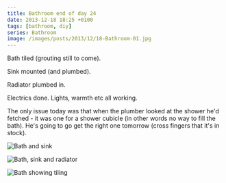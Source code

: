 ```yaml
---
title: Bathroom end of day 24
date: 2013-12-18 18:25 +0100
tags: [bathroom, diy]
series: Bathroom
image: /images/posts/2013/12/18-Bathroom-01.jpg
---
```


Bath tiled (grouting still to come).

Sink mounted (and plumbed).

Radiator plumbed in.

Electrics done. Lights, warmth etc all working.

The only issue today was that when the plumber looked at the shower he'd fetched - it was one for a shower cubicle (in other words no way to fill the bath). He's going to go get the right one tomorrow (cross fingers that it's in stock).

![Bath and sink](/images/posts/2013/12/18-Bathroom-01.jpg)

![Bath, sink and radiator](/images/posts/2013/12/18-Bathroom-02.jpg)

![Bath showing tiling](/images/posts/2013/12/18-Bathroom-03.jpg)
